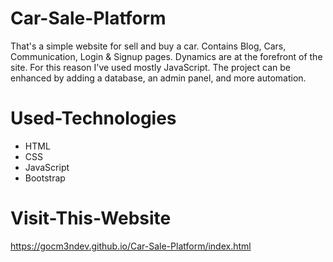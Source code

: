 # Car-Sale-Platform
 That's a simple website for sell and buy a car. Contains Blog, Cars, Communication, Login & Signup pages.
 Dynamics are at the forefront of the site. For this reason I've used mostly JavaScript.
 The project can be enhanced by adding a database, an admin panel, and more automation.

# Used-Technologies
 - HTML
 - CSS
 - JavaScript
 - Bootstrap

# Visit-This-Website
https://gocm3ndev.github.io/Car-Sale-Platform/index.html
